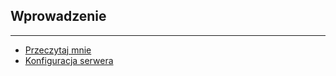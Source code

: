 ## Wprowadzenie
***
* [Przeczytaj mnie](/doc/introduction/readme)
* [Konfiguracja serwera](/doc/introduction/server)